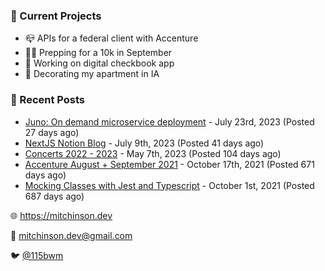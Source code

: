 ### 📌 Current Projects
- 📪 APIs for a federal client with Accenture
- 🏃🏼 Prepping for a 10k in September
- 🤑 Working on digital checkbook app
- 🏡 Decorating my apartment in IA

### 📝 Recent Posts

- [Juno: On demand microservice deployment](https://blog.mitchinson.dev/juno) - July 23rd, 2023 (Posted 27 days ago)
- [NextJS Notion Blog](https://blog.mitchinson.dev/blog-2023) - July 9th, 2023 (Posted 41 days ago)
- [Concerts 2022 - 2023](https://blog.mitchinson.dev/concerts-2023) - May 7th, 2023 (Posted 104 days ago)
- [Accenture August + September 2021](https://blog.mitchinson.dev/pillar/aug-sep-21) - October 17th, 2021 (Posted 671 days ago)
- [Mocking Classes with Jest and Typescript](https://blog.mitchinson.dev/jest-typescript-mocks) - October 1st, 2021 (Posted 687 days ago)

🌐 https://mitchinson.dev

💌 mitchinson.dev@gmail.com

🐦 [@115bwm](https://twitter.com/115bwm)